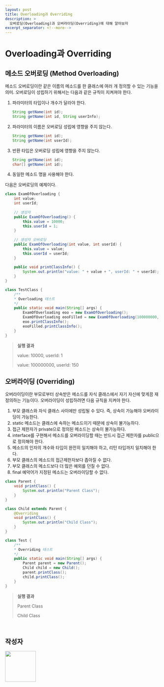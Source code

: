 ```yaml
---
layout: post
title: Overloading과 Overriding
description: >
  오버로딩(Overloading)과 오버라이딩(Overriding)에 대해 알아보자
excerpt_separator: <!--more-->
---
```


<!--more-->

# Overloading과 Overriding

## 메소드 오버로딩 (Method Overloading)

메소드 오버로딩이란 같은 이름의 메소드를 한 클래스에 여러 개 정의할 수 있는 기능을 의미. 오버로딩이 성립하기 위해서는 다음과 같은 규칙이 지켜져야 한다.

1. 파라미터의 타입이나 개수가 달라야 한다.

   ```java
   String getName(int id);
   String getName(int id, String userInfo);
   ```

2. 파라미터의 이름은 오버로딩 성립에 영향을 주지 않는다.

   ```java
   String getName(int id);
   String getName(int userId);
   ```

3. 반환 타입은 오버로딩 성립에 영향을 주지 않는다.

   ```java
   String getName(int id);
   char[] getName(int id);
   ```

4. 동일한 메소드 명을 사용해야 한다.

다음은 오버로딩의 예제이다.

```java
class ExamOfOverloading {
    int value;
    int userId;
    
    // 생성자
    public ExamOfOverloading() {
        this.value = 10000;
        this.userId = 1;
    }
    
    // 생성자 오버로딩
    public ExamOfOverloading(int value, int userId) {
        this.value = value;
        this.userId = userId;
    }
    
    public void printClassInfo() {
        System.out.println("value: " + value + ", userId: " + userId);
    }
}

class TestClass {
    /**
    * Overloading 테스트
    */
    public static void main(String[] args) {
        ExamOfOverloading eoo = new ExamOfOverloading();
        ExamOfOverloading eooFilled = new ExamOfOverloading(100000000, 150);
        eoo.printClassInfo();
        eooFilled.printClassInfo();
    }
}
```

> **실행 결과**
>
> value: 10000, userId: 1
>
> value: 100000000, userId: 150

## 오버라이딩 (Overriding)

오버라이딩이란 부모로부터 상속받은 메소드를 자식 클래스에서 자기 자신에 맞게끔 재정의하는 기능이다. 오버라이딩이 성립하려면 다음 규칙을 지켜야 한다.

1. 부모 클래스와 자식 클래스 사이에만 성립될 수 있다. 즉, 상속이 가능해야 오버라이딩이 가능한다.
2. static 메소드는 클래스에 속하는 메소드이기 때문에 상속이 불가능하다.
3. 접근 제한자가 private으로 정의된 메소드는 상속이 불가능하다.
4. interface를 구현해서 메소드를 오버라이딩할 때는 반드시 접근 제한자를 public으로 정의해야 한다.
5. 메소드의 인자의 개수와 타입이 완전히 일치해야 하고, 리턴 타입까지 일치해야 한다.
6. 부모 클래스의 메소드의 접근제한자보다 좁아질 수 없다.
7. 부모 클래스의 메소드보다 더 많은 예외를 던질 수 없다.
8. final 예악어가 지정된 메소드는 오버라이딩할 수 없다.

```java
class Parent {
    void printClass() {
        System.out.println("Parent Class");
    }
}

class Child extends Parent {
    @Overriding
    void printClass() {
        System.out.println("Child Class");
    }
}

class Test {
    /**
    * Overriding 테스트
    */
    public static void main(String[] args) {
        Parent parent = new Parent();
        Child child = new Child();
        parent.printClass();
        child.printClass();
    }
}
```

>**실행 결과**
>
>Parent Class
>
>Child Class



<br/>

## 작성자

<a href="https://github.com/marco0332"><img src="https://avatars2.githubusercontent.com/u/27988544?s=460&v=4" width="100" height="100" /></a>